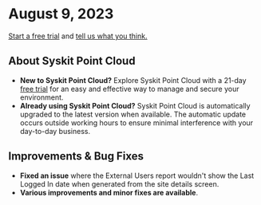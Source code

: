 ﻿---
description: >-
  This article lists improvements and bug fixes in Syskit Point
  Cloud version 2023.3.0.116
---

# August 9, 2023

[Start a free trial](https://www.syskit.com/products/point/free-trial/) and [tell us what you think.](https://www.syskit.com/company/contact-us/)

## About Syskit Point Cloud

* **New to Syskit Point Cloud?** Explore Syskit Point Cloud with a 21-day [free trial](https://www.syskit.com/products/point/free-trial/) for an easy and effective way to manage and secure your environment.
* **Already using Syskit Point Cloud?** Syskit Point Cloud is automatically upgraded to the latest version when available. The automatic update occurs outside working hours to ensure minimal interference with your day-to-day business.

## Improvements & Bug Fixes

* **Fixed an issue** where the External Users report wouldn't show the Last Logged In date when generated from the site details screen.
* **Various improvements and minor fixes are available**.
